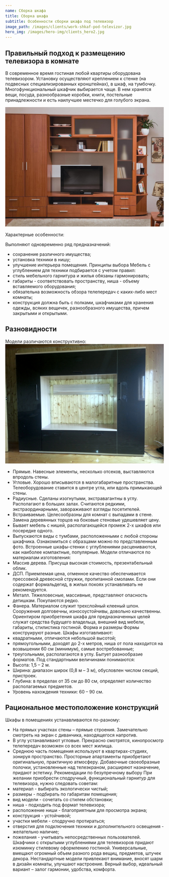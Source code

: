 ```yaml
---
name: Сборка шкафа
title: Сборка шкафа
subtitle: Особенности сборки шкафа под телевизор
image_path: /images/clients/work-shkaf-pod-televizor.jpg
hero_img: /images/hero-img/clients_hero2.jpg
---
```


## Правильный подход к размещению телевизора в комнате

В современное время гостиная любой квартиры оборудована телевизором. Установку осуществляют креплением к стенке (на подвесных специализированных кронштейнах), в шкаф, на тумбочку. Многофункциональный шкафчик выбирается чаще. В нем хранятся вещи, посуда, разнообразные коробки, книги, постельные принадлежности и есть наилучшее местечко для голубого экрана.

![Сборка шкафа](/images/clients/Derevyannyj-shkaf-pod-televizor.jpg)

Характерные особенности:

 Выполняют одновременно ряд предназначений:
 - сохранение различного имущества;
 - установка техники в нишу;
 - улучшение интерьера помещения.
Принципы выбора
Мебель с углублением для техники подбирается с учетом правил:
 - стиль мебельного гарнитура и жилья обязаны гармонировать;
 - габариты - соответствовать пространству, ниша - объему вставляемого оборудования;
 - обязательна возможность обзора телепередач с каких-либо мест комнаты;
 - конструкция должна быть с полками, шкафчиками для хранения одежды, всяких вещичек, разнообразного имущества, причем закрытыми и открытыми.
 
## Разновидности
Модели различаются конструктивно:
![Разновидности шкафов под телевизор](/images/clients/shkaf-tv.jpg)
 - Прямые. Навесные элементы, несколько отсеков, выставляются впродоль стены.
 - Угловые. Хорошо вписываются в малогабаритные пространства. Телеоборудование ставится в центре угла, или вдоль примыкающей стены.
 - Радиусные. Сделаны изогнутыми, экстравагантны в углу. Располагают в больших залах. Считаются редкими, экстраординарными, завораживают взгляды посетителей.
 - Встраиваемые. Целесообразны для комнат с выпадами в стене. Замена деревянных торцов на боковые стеновые удешевляет цену.
 - Бывает мебель с нишей, располагающейся промеж 2-х шкафов или посередке одного.
 - Выпускаются виды с тумбами, расположенными с любой стороны шкафчика.
Ознакомиться с образцами можно по представленным фото. Встроенные шкафы-стенки с углублениями расцениваются, как наиболее компактные, популярные.
Модели отличаются по материалам изготовления:
 - Массив дерева. Присуща высокая стоимость, презентабельный облик.
 - ДСП. Приемлемая цена, отменное качество обеспечивается прессовкой древесной стружки, пропитанной смолами. Если они содержат формальдегид, в жилых покоях устанавливать не рекомендуется.
 - Металл. Тяжеловесные, массивные, представляют опасность детишкам. Покупаются редко.
 - Фанера. Материалом служит трехслойный клееный шпон. Сооружения долговечны, износоустойчивы, довольно качественны.
Ориентиром приобретения шкафа для предназначенных целей служат средства будущего владельца, внешний вид мебели, габариты, стилистика гостиной.
Форма и размеры
Формы конструируют разные. Шкафы изготавливают:
 - квадратными, отличаются небольшой высотой;
 - прямоугольными, доходят до 2-х метров, ниша от пола находится на возвышении 60 см (минимум), самые востребованные;
 - треугольными, располагаются в углу.
Бытует разнообразие форматов. Под стандартными величинами понимаются:
 - Высота: 1,5 – 2 м.
 - Ширина: диапазон широк (0,8 м – 3 м), обусловлен числом секций, пристроек.
 - Глубина: в пределах от 35 см до 80 см, определяет количество располагаемых предметов.
 - Уровень нахождения техники: 60 – 90 см.

## Рациональное местоположение конструкций
Шкафы в помещениях устанавливаются по-разному:
 - На прямых участках стены – прямые строения. Замечательно смотреть на экран с диванчика, находящегося напротив.
 - В углу устанавливают угловые. Прекрасно смотрятся, кинопросмотр телепередач возможен со всех мест жилища.
 - Среднюю часть помещения используют в квартирах-студиях, зонируя пространство. Просторные апартаменты приобретают оригинальную, практичную атмосферу.
Добавочные своеобразные полочки, установленные над телеэкраном, расширяют назначение, придают эстетику.
Рекомендации по безупречному выбору
При желании приобрести сподручный, функциональный гарнитур для телевизора, нужно следовать советам:
 - материал - выбирать экологически чистый;
 - размеры - подбирать по габаритам помещения;
 - вид модели - сочетать со стилем обстановки;
 - ниша - подходить под формат телевизора;
 - расположение ниши - благоприятным для просмотра экрана;
 - конструкция - устойчивой;
 - участки мебели - сподручно протираться;
 - отверстия для подключения техники и дополнительного освещения - желательно наличие;
 - пожелания - учитывать непосредственных пользователей.
Шкафчики с открытыми углублениями для телевизоров придают изюминку стилевому оформлению гостиной. Универсальные, вмещают огромный объем разного рода вещиц, предметов, штучек декора. Нестандартные модели привлекают внимание, вносят шарм в дизайн комнаты, улучшают настроение. Верный выбор, идеальный вариант – залог гармонии, удобства, комфорта.


